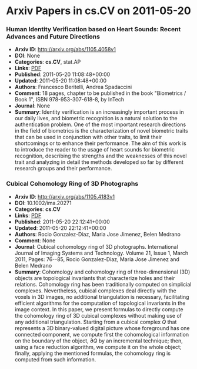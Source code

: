 # Arxiv Papers in cs.CV on 2011-05-20
### Human Identity Verification based on Heart Sounds: Recent Advances and Future Directions
- **Arxiv ID**: http://arxiv.org/abs/1105.4058v1
- **DOI**: None
- **Categories**: **cs.CV**, stat.AP
- **Links**: [PDF](http://arxiv.org/pdf/1105.4058v1)
- **Published**: 2011-05-20 11:08:48+00:00
- **Updated**: 2011-05-20 11:08:48+00:00
- **Authors**: Francesco Beritelli, Andrea Spadaccini
- **Comment**: 18 pages, chapter to be published in the book "Biometrics / Book 1",
  ISBN 978-953-307-618-8, by InTech
- **Journal**: None
- **Summary**: Identity verification is an increasingly important process in our daily lives, and biometric recognition is a natural solution to the authentication problem.   One of the most important research directions in the field of biometrics is the characterization of novel biometric traits that can be used in conjunction with other traits, to limit their shortcomings or to enhance their performance.   The aim of this work is to introduce the reader to the usage of heart sounds for biometric recognition, describing the strengths and the weaknesses of this novel trait and analyzing in detail the methods developed so far by different research groups and their performance.



### Cubical Cohomology Ring of 3D Photographs
- **Arxiv ID**: http://arxiv.org/abs/1105.4183v1
- **DOI**: 10.1002/ima.20271
- **Categories**: **cs.CV**
- **Links**: [PDF](http://arxiv.org/pdf/1105.4183v1)
- **Published**: 2011-05-20 22:12:41+00:00
- **Updated**: 2011-05-20 22:12:41+00:00
- **Authors**: Rocio Gonzalez-Diaz, Maria Jose Jimenez, Belen Medrano
- **Comment**: None
- **Journal**: Cubical cohomology ring of 3D photographs. International Journal
  of Imaging Systems and Technology. Volume 21, Issue 1, March 2011, Pages:
  76--85, Rocio Gonzalez-Diaz, Maria Jose Jimenez and Belen Medrano
- **Summary**: Cohomology and cohomology ring of three-dimensional (3D) objects are topological invariants that characterize holes and their relations. Cohomology ring has been traditionally computed on simplicial complexes. Nevertheless, cubical complexes deal directly with the voxels in 3D images, no additional triangulation is necessary, facilitating efficient algorithms for the computation of topological invariants in the image context. In this paper, we present formulas to directly compute the cohomology ring of 3D cubical complexes without making use of any additional triangulation. Starting from a cubical complex $Q$ that represents a 3D binary-valued digital picture whose foreground has one connected component, we compute first the cohomological information on the boundary of the object, $\partial Q$ by an incremental technique; then, using a face reduction algorithm, we compute it on the whole object; finally, applying the mentioned formulas, the cohomology ring is computed from such information.



